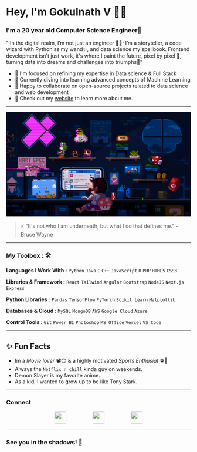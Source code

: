  # Hey, I'm Gokulnath V 👋🏽

### I'm a 20 year old Computer Science Engineer🌟

" In the digital realm, I’m not just an engineer 👨‍💻; I’m a storyteller, a code wizard with Python as my wand✨, and data science my spellbook. Frontend development isn't just work, it's where I paint the future, pixel by pixel 🧱, turning data into dreams and challenges into triumphs🦾"

- 🔭 I'm focused on refining my expertise in Data science & Full Stack
- 📑 Currently diving into learning advanced concepts of Machine Learning
- 👯 Happy to collaborate on open-source projects related to data science and web development
- 🌟 Check out my [website](https://gokulnath-v-portfolio.vercel.app/) to learn more about me.
---

![Coding in Action](./7270403.gif)

> ⚡ "It's not who I am underneath, but what I do that defines me." - Bruce Wayne

---

### My Toolbox : 🛠

**Languages I Work With :** ``Python`` ``Java`` ``C`` ``C++`` ``JavaScript`` ``R`` ``PHP`` ``HTML5`` ``CSS3``

**Libraries & Framework :** ``React`` ``Tailwind`` ``Angular`` ``Bootstrap`` ``NodeJS`` ``Next.js`` ``Express``

**Python Libraries :** ``Pandas`` ``TensorFlow`` ``PyTorch`` ``Scikit Learn`` `Matplotlib`

**Databases & Cloud :** ``MySQL`` ``MongoDB`` ``AWS`` ``Google Cloud`` ``Azure``

**Control Tools :** ``Git`` `Power BI` ``Photoshop`` `MS Office` `Vercel` `VS Code`

---
## ✨ Fun Facts 

- Im a *Movie lover* 📽️😍 & a highly motivated *Sports Enthusiat* ⚽🏏
- Always the `Netflix n chill` kinda guy on weekends.
- Demon Slayer is my favorite anime.
- As a kid, I wanted to grow up to be like Tony Stark.
---
### Connect
<p align="center" style="display: flex; justify-content: center; gap: 30px;"> 
  <a href="https://www.github.com/Coding-Devil"><img src="https://www.vectorlogo.zone/logos/github/github-tile.svg" width="32" height="32" /></a> &nbsp &nbsp
  <a href="http://www.instagram.com/bujjii03"><img src="https://raw.githubusercontent.com/danielcranney/readme-generator/main/public/icons/socials/instagram.svg" width="32" height="32" /></a> &nbsp &nbsp
  <a href="https://www.linkedin.com/in/gokulnath-v-2003g"><img src="https://raw.githubusercontent.com/danielcranney/readme-generator/main/public/icons/socials/linkedin.svg" width="32" height="32" /></a>
</p>


---

### See you in the shadows! 🦇
